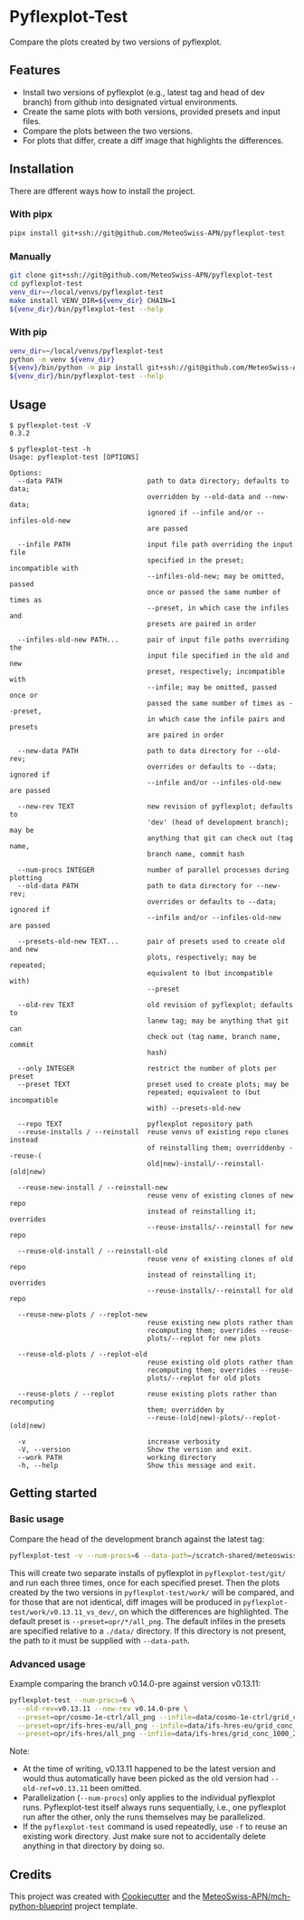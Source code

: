# Pyflexplot-Test

Compare the plots created by two versions of pyflexplot.

## Features

- Install two versions of pyflexplot (e.g., latest tag and head of dev branch) from github into designated virtual environments.
- Create the same plots with both versions, provided presets and input files.
- Compare the plots between the two versions.
- For plots that differ, create a diff image that highlights the differences.

## Installation

There are dfferent ways how to install the project.

### With pipx

```bash
pipx install git+ssh://git@github.com/MeteoSwiss-APN/pyflexplot-test
```

### Manually

```bash
git clone git+ssh://git@github.com/MeteoSwiss-APN/pyflexplot-test
cd pyflexplot-test
venv_dir=~/local/venvs/pyflexplot-test
make install VENV_DIR=${venv_dir} CHAIN=1
${venv_dir}/bin/pyflexplot-test --help
  ```

### With pip

```bash
venv_dir=~/local/venvs/pyflexplot-test
python -m venv ${venv_dir}
${venv}/bin/python -m pip install git+ssh://git@github.com/MeteoSwiss-APN/pyflexplot-test
${venv_dir}/bin/pyflexplot-test --help
```

## Usage

```
$ pyflexplot-test -V
0.3.2

$ pyflexplot-test -h
Usage: pyflexplot-test [OPTIONS]

Options:
  --data PATH                     path to data directory; defaults to data;
                                  overridden by --old-data and --new-data;
                                  ignored if --infile and/or --infiles-old-new
                                  are passed

  --infile PATH                   input file path overriding the input file
                                  specified in the preset; incompatible with
                                  --infiles-old-new; may be omitted, passed
                                  once or passed the same number of times as
                                  --preset, in which case the infiles and
                                  presets are paired in order

  --infiles-old-new PATH...       pair of input file paths overriding the
                                  input file specified in the old and new
                                  preset, respectively; incompatible with
                                  --infile; may be omitted, passed once or
                                  passed the same number of times as --preset,
                                  in which case the infile pairs and presets
                                  are paired in order

  --new-data PATH                 path to data directory for --old-rev;
                                  overrides or defaults to --data; ignored if
                                  --infile and/or --infiles-old-new are passed

  --new-rev TEXT                  new revision of pyflexplot; defaults to
                                  'dev' (head of development branch); may be
                                  anything that git can check out (tag name,
                                  branch name, commit hash

  --num-procs INTEGER             number of parallel processes during plotting
  --old-data PATH                 path to data directory for --new-rev;
                                  overrides or defaults to --data; ignored if
                                  --infile and/or --infiles-old-new are passed

  --presets-old-new TEXT...       pair of presets used to create old and new
                                  plots, respectively; may be repeated;
                                  equivalent to (but incompatible with)
                                  --preset

  --old-rev TEXT                  old revision of pyflexplot; defaults to
                                  lanew tag; may be anything that git can
                                  check out (tag name, branch name, commit
                                  hash)

  --only INTEGER                  restrict the number of plots per preset
  --preset TEXT                   preset used to create plots; may be
                                  repeated; equivalent to (but incompatible
                                  with) --presets-old-new

  --repo TEXT                     pyflexplot repository path
  --reuse-installs / --reinstall  reuse venvs of existing repo clones instead
                                  of reinstalling them; overriddenby --reuse-(
                                  old|new)-install/--reinstall-(old|new)

  --reuse-new-install / --reinstall-new
                                  reuse venv of existing clones of new repo
                                  instead of reinstalling it; overrides
                                  --reuse-installs/--reinstall for new repo

  --reuse-old-install / --reinstall-old
                                  reuse venv of existing clones of old repo
                                  instead of reinstalling it; overrides
                                  --reuse-installs/--reinstall for old repo

  --reuse-new-plots / --replot-new
                                  reuse existing new plots rather than
                                  recomputing them; overrides --reuse-
                                  plots/--replot for new plots

  --reuse-old-plots / --replot-old
                                  reuse existing old plots rather than
                                  recomputing them; overrides --reuse-
                                  plots/--replot for old plots

  --reuse-plots / --replot        reuse existing plots rather than recomputing
                                  them; overridden by
                                  --reuse-(old|new)-plots/--replot-(old|new)

  -v                              increase verbosity
  -V, --version                   Show the version and exit.
  --work PATH                     working directory
  -h, --help                      Show this message and exit.
```

## Getting started

### Basic usage

Compare the head of the development branch against the latest tag:

```bash
pyflexplot-test -v --num-procs=6 --data-path=/scratch-shared/meteoswiss/scratch/ruestefa/shared/test/pyflexplot/data
```

This will create two separate installs of pyflexplot in `pyflexplot-test/git/` and run each three times, once for each specified preset.
Then the plots created by the two versions in `pyflexplot-test/work/` will be compared, and for those that are not identical, diff images will be produced in `pyflexplot-test/work/v0.13.11_vs_dev/`, on which the differences are highlighted.
The default preset is `--preset=opr/*/all_png`.
The default infiles in the presets are specified relative to a `./data/` directory.
If this directory is not present, the path to it must be supplied with `--data-path`.

### Advanced usage

Example comparing the branch v0.14.0-pre against version v0.13.11:

```bash
pyflexplot-test --num-procs=6 \
  --old-rev=v0.13.11 --new-rev v0.14.0-pre \
  --preset=opr/cosmo-1e-ctrl/all_png --infile=data/cosmo-1e-ctrl/grid_conc_0924_20200301000000.nc \
  --preset=opr/ifs-hres-eu/all_png --infile=data/ifs-hres-eu/grid_conc_0998_20200818000000_goesgen_2spec.nc \
  --preset=opr/ifs-hres/all_png --infile=data/ifs-hres/grid_conc_1000_20200818000000_bushehr_2spec.nc
```

Note:

- At the time of writing, v0.13.11 happened to be the latest version and would thus automatically have been picked as the old version had `--old-ref=v0.13.11` been omitted.
- Parallelization (`--num-procs`) only applies to the individual pyflexplot runs.
  Pyflexplot-test itself always runs sequentially, i.e., one pyflexplot run after the other, only the runs themselves may be parallelized.
- If the `pyflexplot-test` command is used repeatedly, use `-f` to reuse an existing work directory.
  Just make sure not to accidentally delete anything in that directory by doing so.

## Credits

This project was created with [Cookiecutter](https://github.com/audreyr/cookiecutter) and the [MeteoSwiss-APN/mch-python-blueprint](https://github.com/MeteoSwiss-APN/mch-python-blueprint) project template.
